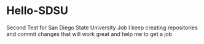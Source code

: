 # Hello-SDSU
Second Test for San Diego State University Job 
I keep creating repositories and commit changes that will work great and help me to get a job 
